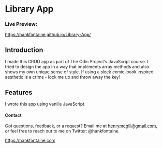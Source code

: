 # Library App

### Live Preview:
https://hankfontaine.github.io/Library-App/

## Introduction
I made this CRUD app as part of The Odin Project's JavaScript course.  I tried to design the app in a way that implements array methods and also shows my own unique sense of style.  If using a sleek comic-book inspired aesthetic is a crime - lock me up and throw away the key!

## Features
I wrote this app using vanilla JavaScript.

#### Contact
Got questions, feedback, or a request? Email me at henrymcgill@gmail.com, or feel free to reach out to me on Twitter: @hankfontaine.

https://hankfontaine.com